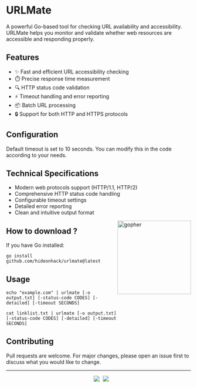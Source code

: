 # URLMate

A powerful Go-based tool for checking URL availability and accessibility. URLMate helps you monitor and validate whether web resources are accessible and responding properly.

## Features

- ✨ Fast and efficient URL accessibility checking
- ⏱️ Precise response time measurement
- 🔍 HTTP status code validation
- ⚡ Timeout handling and error reporting
- 📦 Batch URL processing
- 🔒 Support for both HTTP and HTTPS protocols

## Configuration

Default timeout is set to 10 seconds. You can modify this in the code according to your needs.

## Technical Specifications

- Modern web protocols support (HTTP/1.1, HTTP/2)
- Comprehensive HTTP status code handling
- Configurable timeout settings
- Detailed error reporting
- Clean and intuitive output format

<a href="https://github.com/hideonhack/"><img align="right" src="https://storage.googleapis.com/gopherizeme.appspot.com/gophers/30c621a657fb4a0bf4234e1f20f7ce91333fd712.png" style="width: 200px; position:" alt="gopher" title="gopher" /></a>

## **How to download ?**
If you have Go installed:
```
go install github.com/hideonhack/urlmate@latest
```
## **Usage**
```
echo "example.com" | urlmate [-o output.txt] [-status-code CODES] [-detailed] [-timeout SECONDS]

cat linklist.txt | urlmate [-o output.txt] [-status-code CODES] [-detailed] [-timeout SECONDS]
```

## Contributing

Pull requests are welcome. For major changes, please open an issue first to discuss what you would like to change.

<div style="text-align: center; justify-content: center;">
<hr/>
<a style="margin-left: 15px;" href="https://www.linkedin.com/in/boradogru/" target="_blank"><img src="https://img.shields.io/badge/Linkedin-blue.svg"/ target="_blank"></a>
<a style="margin-left: 5px;" href="https://www.instagram.com/hideonhack/" target="_blank"><img src="https://img.shields.io/badge/Instagram-pink.svg"/></a>
</div>